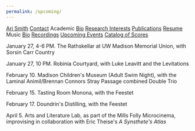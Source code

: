 ```yaml
---
permalink: /upcoming/
---
```


<div class="sidenav">
  <a href="../">Ari Smith</a>
  <a href="../contact">Contact</a>
  <atitle>Academic</atitle>
  <a href="../academic-bio"><asub>Bio</asub></a>
  <a href="../research-interests"><asub>Research Interests</asub></a>
  <a href="../publications"><asub>Publications</asub></a>
  <a href="../Ari Smith Resume as of 2022-02-11.pdf" download><asub>Resume</asub></a>
  <atitle>Music</atitle>
  <a href="../music-bio"><asub>Bio</asub></a>
  <a href="../recordings"><asub>Recordings</asub></a>
  <a href="../upcoming"><asub>Upcoming Events</asub></a>
  <a href="../catalog-of-works"><asub>Catalog of Scores</asub></a>
</div>


January 27, 4-6 PM. The Rathskellar at UW Madison Memorial Union, with Sorsin Carr Country

January 27, 10 PM. Robinia Courtyard, with Luke Leavitt and the Levitations

February 10. Madison Children's Museum (Adult Swim Night), with the Laminal Animil/Brennan Connors Stray Passage combined Double Trio

February 15. Tasting Room Monona, with the Feestet

February 17. Doundrin's Distilling, with the Feestet

April 5. Arts and Literature Lab, as part of the Mills Folly Microcinema, improvising in collaboration with Eric Theise's *A Synsthete's Atlas*
